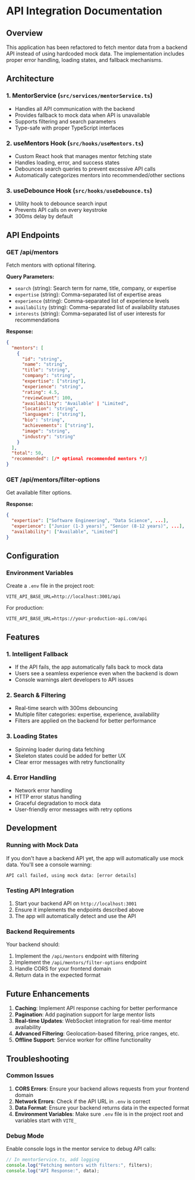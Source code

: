 # API Integration Documentation

## Overview

This application has been refactored to fetch mentor data from a backend API instead of using hardcoded mock data. The implementation includes proper error handling, loading states, and fallback mechanisms.

## Architecture

### 1. **MentorService** (`src/services/mentorService.ts`)

- Handles all API communication with the backend
- Provides fallback to mock data when API is unavailable
- Supports filtering and search parameters
- Type-safe with proper TypeScript interfaces

### 2. **useMentors Hook** (`src/hooks/useMentors.ts`)

- Custom React hook that manages mentor fetching state
- Handles loading, error, and success states
- Debounces search queries to prevent excessive API calls
- Automatically categorizes mentors into recommended/other sections

### 3. **useDebounce Hook** (`src/hooks/useDebounce.ts`)

- Utility hook to debounce search input
- Prevents API calls on every keystroke
- 300ms delay by default

## API Endpoints

### GET /api/mentors

Fetch mentors with optional filtering.

**Query Parameters:**

- `search` (string): Search term for name, title, company, or expertise
- `expertise` (string): Comma-separated list of expertise areas
- `experience` (string): Comma-separated list of experience levels
- `availability` (string): Comma-separated list of availability statuses
- `interests` (string): Comma-separated list of user interests for recommendations

**Response:**

```json
{
  "mentors": [
    {
      "id": "string",
      "name": "string",
      "title": "string",
      "company": "string",
      "expertise": ["string"],
      "experience": "string",
      "rating": 4.5,
      "reviewCount": 100,
      "availability": "Available" | "Limited",
      "location": "string",
      "languages": ["string"],
      "bio": "string",
      "achievements": ["string"],
      "image": "string",
      "industry": "string"
    }
  ],
  "total": 50,
  "recommended": [/* optional recommended mentors */]
}
```

### GET /api/mentors/filter-options

Get available filter options.

**Response:**

```json
{
  "expertise": ["Software Engineering", "Data Science", ...],
  "experience": ["Junior (1-3 years)", "Senior (8-12 years)", ...],
  "availability": ["Available", "Limited"]
}
```

## Configuration

### Environment Variables

Create a `.env` file in the project root:

```env
VITE_API_BASE_URL=http://localhost:3001/api
```

For production:

```env
VITE_API_BASE_URL=https://your-production-api.com/api
```

## Features

### 1. **Intelligent Fallback**

- If the API fails, the app automatically falls back to mock data
- Users see a seamless experience even when the backend is down
- Console warnings alert developers to API issues

### 2. **Search & Filtering**

- Real-time search with 300ms debouncing
- Multiple filter categories: expertise, experience, availability
- Filters are applied on the backend for better performance

### 3. **Loading States**

- Spinning loader during data fetching
- Skeleton states could be added for better UX
- Clear error messages with retry functionality

### 4. **Error Handling**

- Network error handling
- HTTP error status handling
- Graceful degradation to mock data
- User-friendly error messages with retry options

## Development

### Running with Mock Data

If you don't have a backend API yet, the app will automatically use mock data. You'll see a console warning:

```
API call failed, using mock data: [error details]
```

### Testing API Integration

1. Start your backend API on `http://localhost:3001`
2. Ensure it implements the endpoints described above
3. The app will automatically detect and use the API

### Backend Requirements

Your backend should:

1. Implement the `/api/mentors` endpoint with filtering
2. Implement the `/api/mentors/filter-options` endpoint
3. Handle CORS for your frontend domain
4. Return data in the expected format

## Future Enhancements

1. **Caching**: Implement API response caching for better performance
2. **Pagination**: Add pagination support for large mentor lists
3. **Real-time Updates**: WebSocket integration for real-time mentor availability
4. **Advanced Filtering**: Geolocation-based filtering, price ranges, etc.
5. **Offline Support**: Service worker for offline functionality

## Troubleshooting

### Common Issues

1. **CORS Errors**: Ensure your backend allows requests from your frontend domain
2. **Network Errors**: Check if the API URL in `.env` is correct
3. **Data Format**: Ensure your backend returns data in the expected format
4. **Environment Variables**: Make sure `.env` file is in the project root and variables start with `VITE_`

### Debug Mode

Enable console logs in the mentor service to debug API calls:

```javascript
// In mentorService.ts, add logging
console.log("Fetching mentors with filters:", filters);
console.log("API Response:", data);
```

